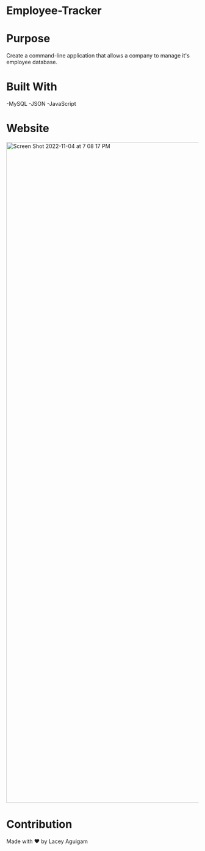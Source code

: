 # Employee-Tracker

# Purpose
Create a command-line application that allows a company to manage it's employee database.

# Built With

-MySQL
-JSON
-JavaScript

# Website



<img width="1728" alt="Screen Shot 2022-11-04 at 7 08 17 PM" src="https://user-images.githubusercontent.com/105749016/200096462-7aadf21d-0445-4452-8a94-e4148b3aef5d.png">


# Contribution 

Made with ❤️ by Lacey Aguigam
